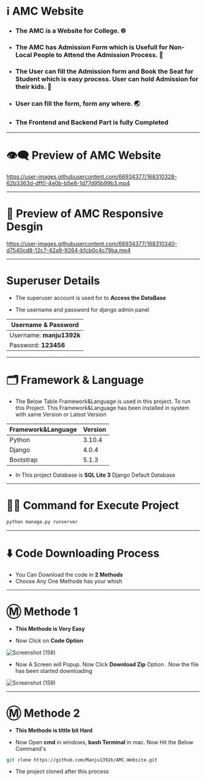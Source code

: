 
# ℹ️ AMC Website

* ### The AMC is a Website for College. 🌐
* ### The AMC has Admission Form which is Usefull for Non-Local People to Attend the Admission  Process. 🚌
* ### The User can fill the Admission form and Book the Seat for Student which is easy process. User can hold Admission for their kids. 📃
* ### User can fill the form, form any where. 🌏

* ### __The Frontend and Backend Part is fully Completed__

---

# 👁️‍🗨️ Preview of AMC Website

https://user-images.githubusercontent.com/66934377/168310328-62b3363d-dff0-4e0b-b5e8-1d77d95b99b3.mp4

---

# 📱 Preview of AMC Responsive Desgin 

https://user-images.githubusercontent.com/66934377/168310340-d7540cd8-12c7-42a9-9264-b1cb0c4c79ba.mp4

---

# Superuser Details

* The superuser account is used for to **Access the DataBase**

* The username and password for django admin panel

| Username & Password |
| ------------- | 
| Username: **manju1392k**|
| Password: **123456**|

---

# 🗂️ Framework & Language

* The Below Table Framework&Language is used in this project. To run this Project. 
This Framework&Language has been installed in system with same Version or Latest Version

| Framework&Language  | Version |
| ------------- | ------------- |
| Python  |  3.10.4  |
| Django  | 4.0.4  |
| Bootstrap  | 5.1.3  |

* In This project Database is **SQL Lite 3** Django Default Database

---

# 👨‍💻 Command for Execute Project

```bash 
python manage.py runserver
```

---

# ⬇️ Code Downloading Process

* You Can Download the code in **2 Methods**
* Choose Any One Methode has your whish

---

# Ⓜ️ Methode 1

* **This Methode is Very Easy**

* Now Click on __Code Option__

![Screenshot (158)](https://user-images.githubusercontent.com/66934377/164152919-f2854829-535d-4227-9c2f-031f8051f6ac.png)

* Now A Screen will Popup. Now Click **Download Zip** Option . Now the file has been started downloading 

![Screenshot (159)](https://user-images.githubusercontent.com/66934377/164153128-b64e85a2-e40c-4457-9835-a749ac79acd6.png)

---

# Ⓜ️ Methode 2

* **This Methode is tittle bit Hard**

* Now Open **cmd** in windows, **bash Terminal** in mac. Now Hit the Below Command's

```bash
git clone https://github.com/Manju1392k/AMC-Website.git
```

* The project cloned after this process
